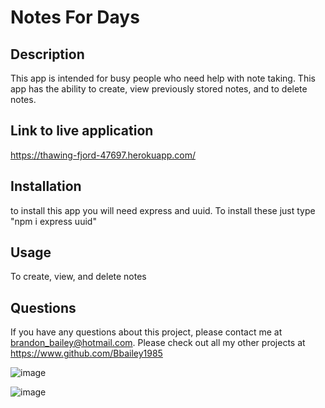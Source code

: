   # Notes For Days


  ## Description
  This app is intended for busy people who need help with note taking. This app has the ability to create, view previously stored notes, and to delete notes. 

  ## Link to live application
  https://thawing-fjord-47697.herokuapp.com/
  
  ## Installation
  to install this app you will need express and uuid. To install these  just type "npm i express uuid"

  ## Usage
  To create, view, and delete notes

  ## Questions
  If you have any questions about this project, please contact me at brandon_bailey@hotmail.com. Please check out all my other projects at https://www.github.com/Bbailey1985
  
  ![image](https://user-images.githubusercontent.com/90005053/150848778-c2fa8bc6-280d-47a7-aaa4-d318757c451b.png)
  
  ![image](https://user-images.githubusercontent.com/90005053/150848962-53e68558-ed1f-43fc-93f8-b62679da7e14.png)

